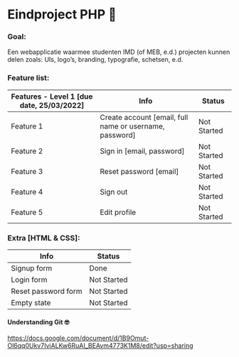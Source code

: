 # Eindproject PHP 👾 
### Goal:
Een webapplicatie waarmee studenten IMD (of MEB, e.d.) projecten kunnen delen zoals: UIs, logo’s, branding, typografie, schetsen, e.d.


### Feature list:
| Features - Level 1 [due date, 25/03/2022] | Info | Status |
| ------------- | ------------- | ------------- |
| Feature 1 | Create account [email, full name or username, password] | Not Started |
| Feature 2 | Sign in [email, password] | Not Started |
| Feature 3 | Reset password [email] | Not Started |
| Feature 4 | Sign out | Not Started |
| Feature 5 | Edit profile | Not Started |

### Extra [HTML & CSS]:
| Info | Status |
| ------------- | ------------- |
| Signup form | Done |
| Login form | Not Started |
| Reset password form | Not Started |
| Empty state | Not Started |

#### Understanding Git 🤓
https://docs.google.com/document/d/1B9Omut-Ol6qq0Ukv7IviALKw6RuAI_BEAvm4773K1M8/edit?usp=sharing

